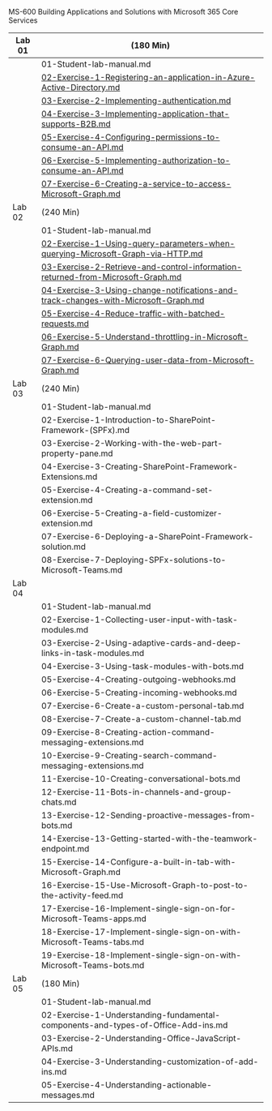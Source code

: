 MS-600
 Building Applications and Solutions with Microsoft 365 Core Services

| Lab 01 | (180 Min)                                                    |
| ------ | ------------------------------------------------------------ |
|        | 01-Student-lab-manual.md                                     |
|        | [02-Exercise-1-Registering-an-application-in-Azure-Active-Directory.md](Evidencias/Lab01/exercise01/Evidencias_Exercise01.md) |
|        | [03-Exercise-2-Implementing-authentication.md](Evidencias/Lab01/exercise01/Evidencias_Exercise02.md)                 |
|        | [04-Exercise-3-Implementing-application-that-supports-B2B.md](Evidencias/Lab01/exercise01/Evidencias_Exercise03.md)  |
|        | [05-Exercise-4-Configuring-permissions-to-consume-an-API.md](Evidencias/Lab01/exercise01/Evidencias_Exercise04.md)   |
|        | [06-Exercise-5-Implementing-authorization-to-consume-an-API.md](Evidencias/Lab01/exercise01/Evidencias_Exercise05.md) |
|        | [07-Exercise-6-Creating-a-service-to-access-Microsoft-Graph.md](Evidencias/Lab01/exercise01/Evidencias_Exercise06.md) |
| Lab 02 | (240 Min)                                                    |
|        | 01-Student-lab-manual.md                                     |
|        | [02-Exercise-1-Using-query-parameters-when-querying-Microsoft-Graph-via-HTTP.md](Evidencias/Lab02/exercise01/Evidencias_lab02_exercise01.md) |
|        | [03-Exercise-2-Retrieve-and-control-information-returned-from-Microsoft-Graph.md](Evidencias/Lab02/exercise02/Evidencias_lab02_exercise02.md) |
|        | [04-Exercise-3-Using-change-notifications-and-track-changes-with-Microsoft-Graph.md](Evidencias/Lab02/exercise03/Evidencias_lab02_exercise03.md) |
|        | [05-Exercise-4-Reduce-traffic-with-batched-requests.md](Evidencias/Lab02/exercise04/Evidencias_lab02_exercise04.md)        |
|        | [06-Exercise-5-Understand-throttling-in-Microsoft-Graph.md](Evidencias/Lab02/exercise05/Evidencias_lab02_exercise05.md)    |
|        | [07-Exercise-6-Querying-user-data-from-Microsoft-Graph.md](Evidencias/Lab02/exercise06/Evidencias_lab02_exercise06.md)     |
| Lab 03 | (240 Min)                                                    |
|        | 01-Student-lab-manual.md                                     |
|        | 02-Exercise-1-Introduction-to-SharePoint-Framework-(SPFx).md |
|        | 03-Exercise-2-Working-with-the-web-part-property-pane.md     |
|        | 04-Exercise-3-Creating-SharePoint-Framework-Extensions.md    |
|        | 05-Exercise-4-Creating-a-command-set-extension.md            |
|        | 06-Exercise-5-Creating-a-field-customizer-extension.md       |
|        | 07-Exercise-6-Deploying-a-SharePoint-Framework-solution.md   |
|        | 08-Exercise-7-Deploying-SPFx-solutions-to-Microsoft-Teams.md |
| Lab 04 |                                                              |
|        | 01-Student-lab-manual.md                                     |
|        | 02-Exercise-1-Collecting-user-input-with-task-modules.md     |
|        | 03-Exercise-2-Using-adaptive-cards-and-deep-links-in-task-modules.md |
|        | 04-Exercise-3-Using-task-modules-with-bots.md                |
|        | 05-Exercise-4-Creating-outgoing-webhooks.md                  |
|        | 06-Exercise-5-Creating-incoming-webhooks.md                  |
|        | 07-Exercise-6-Create-a-custom-personal-tab.md                |
|        | 08-Exercise-7-Create-a-custom-channel-tab.md                 |
|        | 09-Exercise-8-Creating-action-command-messaging-extensions.md |
|        | 10-Exercise-9-Creating-search-command-messaging-extensions.md |
|        | 11-Exercise-10-Creating-conversational-bots.md               |
|        | 12-Exercise-11-Bots-in-channels-and-group-chats.md           |
|        | 13-Exercise-12-Sending-proactive-messages-from-bots.md       |
|        | 14-Exercise-13-Getting-started-with-the-teamwork-endpoint.md |
|        | 15-Exercise-14-Configure-a-built-in-tab-with-Microsoft-Graph.md |
|        | 16-Exercise-15-Use-Microsoft-Graph-to-post-to-the-activity-feed.md |
|        | 17-Exercise-16-Implement-single-sign-on-for-Microsoft-Teams-apps.md |
|        | 18-Exercise-17-Implement-single-sign-on-with-Microsoft-Teams-tabs.md |
|        | 19-Exercise-18-Implement-single-sign-on-with-Microsoft-Teams-bots.md |
| Lab 05 | (180 Min)                                                    |
|        | 01-Student-lab-manual.md                                     |
|        | 02-Exercise-1-Understanding-fundamental-components-and-types-of-Office-Add-ins.md |
|        | 03-Exercise-2-Understanding-Office-JavaScript-APIs.md        |
|        | 04-Exercise-3-Understanding-customization-of-add-ins.md      |
|        | 05-Exercise-4-Understanding-actionable-messages.md           |
